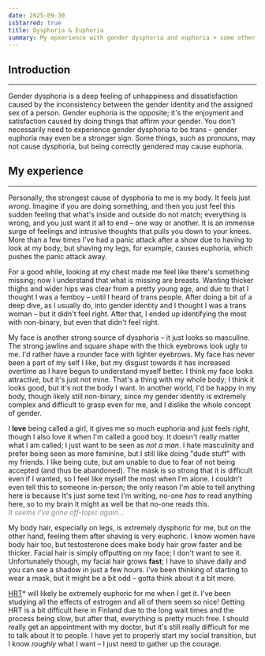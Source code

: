 ```yaml
---
date: 2025-09-30
isStarred: true
title: Dysphoria & Euphoria
summary: My epxerience with gender dysphoria and euphoria + some other stuff about my gender identity
---
```

## Introduction
---
Gender dysphoria is a deep feeling of unhappiness and dissatisfaction caused by the inconsistency
between the gender identity and the assigned sex of a person. Gender euphoria is the opposite; it's
the enjoyment and satisfaction caused by doing things that affirm your gender. You don't necessarily
need to experience gender dysphoria to be trans – gender euphoria may even be a stronger sign. Some
things, such as pronouns, may not cause dysphoria, but being correctly gendered may cause euphoria.


## My experience
---
Personally, the strongest cause of dysphoria to me is my body. It feels just *wrong*. Imagine if you
are doing something, and then you just feel this sudden feeling that what's inside and outside do not
match; everything is wrong, and you just want it all to end – one way or another. It is an immense
surge of feelings and intrusive thoughts that pulls you down to your knees. More than a few times I've
had a panic attack after a show due to having to look at my body, but shaving my legs, for example,
causes euphoria, which pushes the panic attack away.

For a good while, looking at my chest made me feel like there's something missing; now I understand
that what is missing are breasts. Wanting thicker thighs and wider hips was clear from a pretty young
age, and due to that I thought I was a femboy – until I heard of trans people. After doing a bit of a
deep dive, as I usually do, into gender identity and I thought I was a trans woman – but it didn't
feel right. After that, I ended up identifying the most with non-binary, but even that didn't feel right.

My face is another strong source of dysphoria – it just looks so masculine. The strong jawline and
square shape with the thick eyebrows look ugly to me. I'd rather have a rounder face with lighter
eyebrows. My face has never been a part of my self I like, but my disgust towards it has increased
overtime as I have begun to understand myself better. I think my face looks attractive, but it's just
not mine. That's a thing with my whole body; I think it looks good, but it's not the body I want. In
another world, I'd be happy in my body, though likely still non-binary, since my gender identity is
extremely complex and difficult to grasp even for me, and I dislike the whole concept of gender.

I **love** being called a girl, it gives me so much euphoria and just feels *right*, though I also love it
when I'm called a good boy. It doesn't really matter what I am called; I just want to be seen as *not
a man*. I hate masculinity and prefer being seen as more feminine, but I still like doing "dude stuff"
with my friends. I like being cute, but am unable to due to fear of not being accepted (and thus be
abandoned). The mask is so strong that it is difficult even if I wanted, so I feel like myself the
most when I'm alone. I couldn't even tell this to someone in-person; the only reason I'm able to tell
anything here is because It's just some text I'm writing, no-one *has to* read anything here, so to my
brain it might as well be that no-one reads this.<br>
<span style="opacity:0.5;">*It seems I've gone off-topic again...*</span>

My body hair, especially on legs, is extremely dysphoric for me, but on the other hand, feeling them
after shaving is very euphoric. I know women have body hair too, but testosterone does make body hair
grow faster and be thicker. Facial hair is simply offputting on my face; I don't want to see it.
Unfortunately though, my facial hair grows **fast**; I have to shave daily and you can see a shadow in
just a few hours. I've been thinking of starting to wear a mask, but it might be a bit odd – gotta
think about it a bit more.

<span style="text-decoration: underline;" title="hormone replacement therapy">HRT</span>* will likely
be extremely euphoric for me when I get it. I've been studying all the effects of estrogen and all of
them seem so nice! Getting HRT is a bit difficult here in Finland due to the long wait times and the
process being slow, but after that, everything is pretty much free. I should really get an appointment
with my doctor, but it's still really difficult for me to talk about it to people. I have yet to
properly start my social transition, but I know *roughly* what I want – I just need to gather up the courage.
